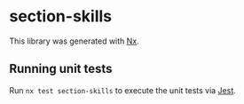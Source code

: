 # section-skills

This library was generated with [Nx](https://nx.dev).

## Running unit tests

Run `nx test section-skills` to execute the unit tests via [Jest](https://jestjs.io).
